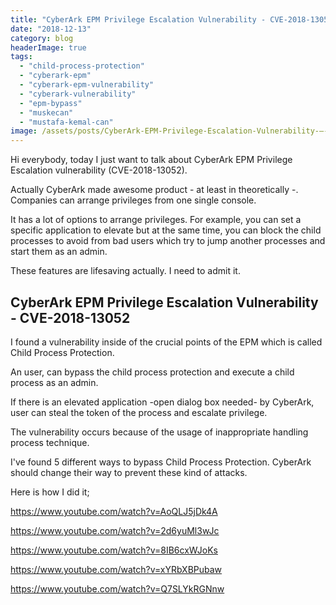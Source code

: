 ```yaml
---
title: "CyberArk EPM Privilege Escalation Vulnerability - CVE-2018-13052"
date: "2018-12-13"
category: blog
headerImage: true
tags: 
  - "child-process-protection"
  - "cyberark-epm"
  - "cyberark-epm-vulnerability"
  - "cyberark-vulnerability"
  - "epm-bypass"
  - "muskecan"
  - "mustafa-kemal-can"
image: /assets/posts/CyberArk-EPM-Privilege-Escalation-Vulnerability-–-CVE-2018-13052.jpg
---
```


Hi everybody, today I just want to talk about CyberArk EPM Privilege Escalation vulnerability (CVE-2018-13052).

Actually CyberArk made awesome product - at least in theoretically -. Companies can arrange privileges from one single console.

It has a lot of options to arrange privileges. For example, you can set a specific application to elevate but at the same time, you can block the child processes to avoid from bad users which try to jump another processes and start them as an admin.

These features are lifesaving actually. I need to admit it. 

## CyberArk EPM Privilege Escalation Vulnerability - CVE-2018-13052

I found a vulnerability inside of the crucial points of the EPM which is called Child Process Protection.

An user, can bypass the child process protection and execute a child process as an admin.

If there is an elevated application -open dialog box needed- by CyberArk, user can steal the token of the process and escalate privilege.

The vulnerability occurs because of the usage of inappropriate handling process technique.

I've found 5 different ways to bypass Child Process Protection. CyberArk should change their way to prevent these kind of attacks.

Here is how I did it;

https://www.youtube.com/watch?v=AoQLJ5jDk4A

https://www.youtube.com/watch?v=2d6yuMl3wJc

https://www.youtube.com/watch?v=8IB6cxWJoKs

https://www.youtube.com/watch?v=xYRbXBPubaw

https://www.youtube.com/watch?v=Q7SLYkRGNnw
